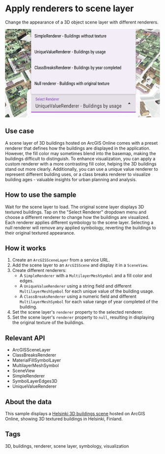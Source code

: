 # Apply renderers to scene layer

Change the appearance of a 3D object scene layer with different renderers.

![Screenshot of apply renderers to scene layer sample](apply-renderers-to-scene-layer.png)

## Use case

A scene layer of 3D buildings hosted on ArcGIS Online comes with a preset renderer that defines how the buildings are displayed in the application. However, the fill color may sometimes blend into the basemap, making the buildings difficult to distinguish. To enhance visualization, you can apply a custom renderer with a more contrasting fill color, helping the 3D buildings stand out more clearly. Additionally, you can use a unique value renderer to represent different building uses, or a class breaks renderer to visualize building ages - valuable insights for urban planning and analysis.

## How to use the sample

Wait for the scene layer to load. The original scene layer displays 3D textured buildings. Tap on the "Select Renderer" dropdown menu and choose a different renderer to change how the buildings are visualized. Each renderer applies different symbology to the scene layer. Selecting a null renderer will remove any applied symbology, reverting the buildings to their original textured appearance.

## How it works

1. Create an `ArcGISSceneLayer` from a service URL.
2. Add the scene layer to an `ArcGISScene` and display it in a `SceneView`.
3. Create different renderers:
   * A `SimpleRenderer` with a `MultilayerMeshSymbol` and a fill color and edges.
   * A `UniqueValueRenderer` using a string field and different `MultilayerMeshSymbol` for each unique value of the building usage.
   * A `ClassBreaksRenderer` using a numeric field and different `MultilayerMeshSymbol` for each value range of year completed of the building.
4. Set the scene layer's `renderer` property to the selected renderer.
5. Set the scene layer's `renderer` property to `null`, resulting in displaying the original texture of the buildings.

## Relevant API

* ArcGISSceneLayer
* ClassBreaksRenderer
* MaterialFillSymbolLayer
* MultilayerMeshSymbol
* SceneView
* SimpleRenderer
* SymbolLayerEdges3D
* UniqueValueRenderer

## About the data

This sample displays a [Helsinki 3D buildings scene](https://www.arcgis.com/home/item.html?id=fdfa7e3168e74bf5b846fc701180930b) hosted on ArcGIS Online, showing 3D textured buildings in Helsinki, Finland.

## Tags

3D, buildings, renderer, scene layer, symbology, visualization
